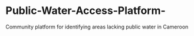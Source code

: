 # Public-Water-Access-Platform-
Community platform for identifying areas lacking public water in Cameroon
